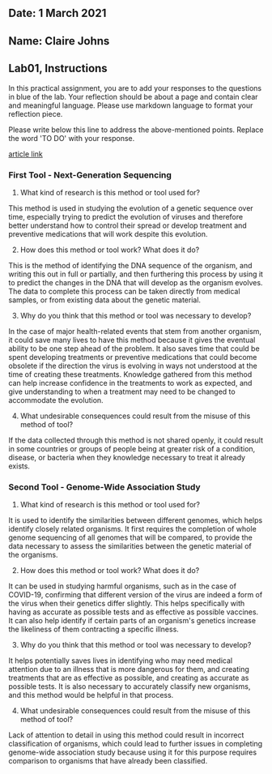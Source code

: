 ## Date: 1 March 2021

## Name: Claire Johns

## Lab01, Instructions

In this practical assignment, you are to add your responses to the questions in blue of the lab. Your reflection should be about a page and contain clear and meaningful language. Please use markdown language to format your reflection piece.

Please write below this line to address the above-mentioned points. Replace the word 'TO DO'  with your response.

[article link](https://www.ncbi.nlm.nih.gov/pmc/articles/PMC7744275/pdf/main.pdf)

### First Tool - Next-Generation Sequencing

 1. What kind of research is this method or tool used for?

This method is used in studying the evolution of a genetic sequence
over time, especially trying to predict the evolution of viruses and
therefore better understand how to control their spread or develop
treatment and preventive medications that will work despite this
evolution.

 2. How does this method or tool work? What does it do?

This is the method of identifying the DNA sequence of the organism,
and writing this out in full or partially, and then furthering
this process by using it to predict the changes in the DNA that
will develop as the organism evolves. The data to complete this
process can be taken directly from medical samples, or from
existing data about the genetic material.

 3. Why do you think that this method or tool was necessary to develop?

In the case of major health-related events that stem from another
organism, it could save many lives to have this method because it
gives the eventual ability to be one step ahead of the problem.
It also saves time that could be spent developing treatments or
preventive medications that could become obsolete if the direction
the virus is evolving in ways not understood at the time of creating
these treatments. Knowledge gathered from this method can help
increase confidence in the treatments to work as expected, and
give understanding to when a treatment may need to be changed to
accommodate the evolution.

 4. What undesirable consequences could result from the misuse of this method of tool?

If the data collected through this method is not shared openly, it could result
in some countries or groups of people being at greater risk of a condition,
disease, or bacteria when they knowledge necessary to treat it already
exists.

### Second Tool - Genome-Wide Association Study

 1. What kind of research is this method or tool used for?

It is used to identify the similarities between different genomes, which
helps identify closely related organisms. It first requires
the completion of whole genome sequencing of all genomes that will be
compared, to provide the data necessary to assess the similarities
between the genetic material of the organisms.

 2. How does this method or tool work? What does it do?

It can be used in studying harmful organisms, such as in the case of
COVID-19, confirming that different version of the virus are indeed
a form of the virus when their genetics differ slightly. This helps
specifically with having as accurate as possible tests and as effective
as possible vaccines. It can also help identify if certain parts of an
organism's genetics increase the likeliness of them contracting a
specific illness.

 3. Why do you think that this method or tool was necessary to develop?

It helps potentially saves lives in identifying who may need medical
attention due to an illness that is more dangerous for them, and creating
treatments that are as effective as possible, and creating as accurate
as possible tests. It is also necessary to accurately classify new
organisms, and this method would be helpful in that process.

 4. What undesirable consequences could result from the misuse of this method of tool?

Lack of attention to detail in using this method could result in incorrect
classification of organisms, which could lead to further issues in completing
genome-wide association study because using it for this purpose requires
comparison to organisms that have already been classified.
